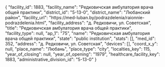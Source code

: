 {
    "facility_id": 1883,
    "facility_name": "Редковичская амбулатория врача общей практики",
    "district_id": "5-13-0",
    "district_name": "Любанский район",
    "facility_url": "https:\/\/med-luban.by\/podrazdelenia\/raionnie-podrazdelenia.html",
    "facility_address": "д. Редковичи, ул. Советская",
    "title": "Редковичская амбулатория врача общей практики",
    "facility_type": null,
    "ap_1": "75",
    "name": "Редковичская амбулатория врача общей практики",
    "state": "public institution",
    "stats": [],
    "med_id": 352,
    "address": "д. Редковичи, ул. Советская",
    "devices": [],
    "coord_x_y": null,
    "place_name": "Любань",
    "place_type": "city",
    "localties_key": 115,
    "year_of_closing": null,
    "year_of_opening": "1979",
    "healthcare_facility_key": 1883,
    "administrative_division_id": "5-13-0"
}